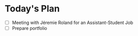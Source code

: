 # Today's Plan

- [ ] Meeting with Jéremie Roland for an Assistant-Student Job
- [ ] Prepare portfolio
